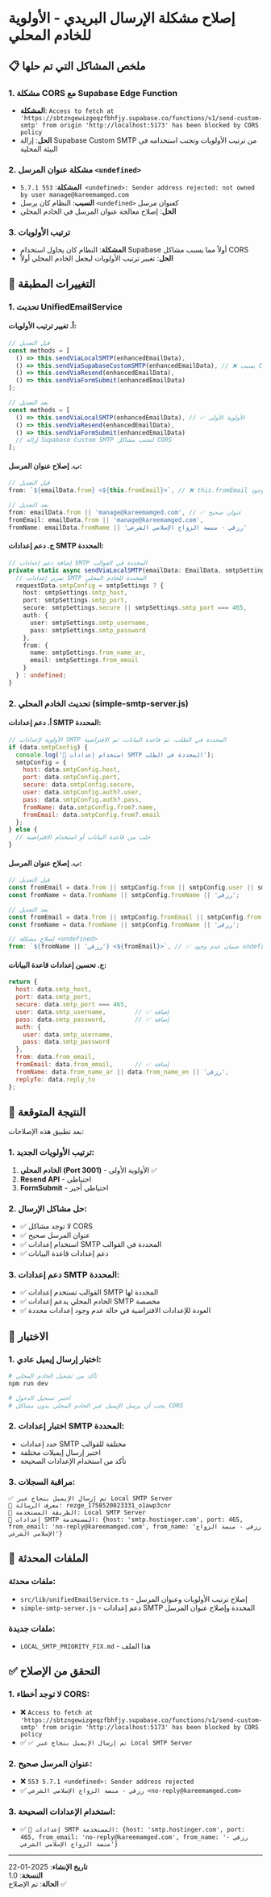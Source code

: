 # إصلاح مشكلة الإرسال البريدي - الأولوية للخادم المحلي

## 📋 ملخص المشاكل التي تم حلها

### 1. مشكلة CORS مع Supabase Edge Function
- **المشكلة**: `Access to fetch at 'https://sbtzngewizgeqzfbhfjy.supabase.co/functions/v1/send-custom-smtp' from origin 'http://localhost:5173' has been blocked by CORS policy`
- **الحل**: إزالة Supabase Custom SMTP من ترتيب الأولويات وتجنب استخدامه في البيئة المحلية

### 2. مشكلة عنوان المرسل `<undefined>`
- **المشكلة**: `553 5.7.1 <undefined>: Sender address rejected: not owned by user manage@kareemamged.com`
- **السبب**: النظام كان يرسل `<undefined>` كعنوان مرسل
- **الحل**: إصلاح معالجة عنوان المرسل في الخادم المحلي

### 3. ترتيب الأولويات
- **المشكلة**: النظام كان يحاول استخدام Supabase أولاً مما يسبب مشاكل CORS
- **الحل**: تغيير ترتيب الأولويات ليجعل الخادم المحلي أولاً

## 🔧 التغييرات المطبقة

### 1. تحديث UnifiedEmailService

#### أ. تغيير ترتيب الأولويات:
```typescript
// قبل التعديل
const methods = [
  () => this.sendViaLocalSMTP(enhancedEmailData),
  () => this.sendViaSupabaseCustomSMTP(enhancedEmailData), // ❌ يسبب CORS
  () => this.sendViaResend(enhancedEmailData),
  () => this.sendViaFormSubmit(enhancedEmailData)
];

// بعد التعديل
const methods = [
  () => this.sendViaLocalSMTP(enhancedEmailData), // ✅ الأولوية الأولى
  () => this.sendViaResend(enhancedEmailData),
  () => this.sendViaFormSubmit(enhancedEmailData)
  // إزالة Supabase Custom SMTP لتجنب مشاكل CORS
];
```

#### ب. إصلاح عنوان المرسل:
```typescript
// قبل التعديل
from: `${emailData.from} <${this.fromEmail}>`, // ❌ this.fromEmail غير موجود

// بعد التعديل
from: emailData.from || 'manage@kareemamged.com', // ✅ عنوان صحيح
fromEmail: emailData.from || 'manage@kareemamged.com',
fromName: emailData.fromName || 'رزقي - منصة الزواج الإسلامي الشرعي'
```

#### ج. دعم إعدادات SMTP المحددة:
```typescript
// إضافة دعم إعدادات SMTP المحددة في القوالب
private static async sendViaLocalSMTP(emailData: EmailData, smtpSettings?: any): Promise<EmailResult> {
  // تمرير إعدادات SMTP المحددة للخادم المحلي
  requestData.smtpConfig = smtpSettings ? {
    host: smtpSettings.smtp_host,
    port: smtpSettings.smtp_port,
    secure: smtpSettings.secure || smtpSettings.smtp_port === 465,
    auth: {
      user: smtpSettings.smtp_username,
      pass: smtpSettings.smtp_password
    },
    from: {
      name: smtpSettings.from_name_ar,
      email: smtpSettings.from_email
    }
  } : undefined;
}
```

### 2. تحديث الخادم المحلي (simple-smtp-server.js)

#### أ. دعم إعدادات SMTP المحددة:
```javascript
// الأولوية لإعدادات SMTP المحددة في الطلب، ثم قاعدة البيانات، ثم الافتراضية
if (data.smtpConfig) {
  console.log('🔧 استخدام إعدادات SMTP المحددة في الطلب');
  smtpConfig = {
    host: data.smtpConfig.host,
    port: data.smtpConfig.port,
    secure: data.smtpConfig.secure,
    user: data.smtpConfig.auth?.user,
    pass: data.smtpConfig.auth?.pass,
    fromName: data.smtpConfig.from?.name,
    fromEmail: data.smtpConfig.from?.email
  };
} else {
  // جلب من قاعدة البيانات أو استخدام الافتراضية
}
```

#### ب. إصلاح عنوان المرسل:
```javascript
// قبل التعديل
const fromEmail = data.from || smtpConfig.from || smtpConfig.user || smtpConfig.auth?.user || transporterConfig.auth.user;
const fromName = data.fromName || smtpConfig.fromName || 'رزقي';

// بعد التعديل
const fromEmail = data.from || smtpConfig.fromEmail || smtpConfig.from || smtpConfig.user || smtpConfig.auth?.user || transporterConfig.auth.user;
const fromName = data.fromName || smtpConfig.fromName || 'رزقي';

// إصلاح مشكلة <undefined>
from: `${fromName || 'رزقي'} <${fromEmail}>`, // ✅ ضمان عدم وجود undefined
```

#### ج. تحسين إعدادات قاعدة البيانات:
```javascript
return {
  host: data.smtp_host,
  port: data.smtp_port,
  secure: data.smtp_port === 465,
  user: data.smtp_username,        // ✅ إضافة
  pass: data.smtp_password,        // ✅ إضافة
  auth: {
    user: data.smtp_username,
    pass: data.smtp_password
  },
  from: data.from_email,
  fromEmail: data.from_email,      // ✅ إضافة
  fromName: data.from_name_ar || data.from_name_en || 'رزقي',
  replyTo: data.reply_to
};
```

## 🎯 النتيجة المتوقعة

بعد تطبيق هذه الإصلاحات:

### 1. ترتيب الأولويات الجديد:
1. **الخادم المحلي (Port 3001)** - الأولوية الأولى ✅
2. **Resend API** - احتياطي
3. **FormSubmit** - احتياطي أخير

### 2. حل مشاكل الإرسال:
- ✅ لا توجد مشاكل CORS
- ✅ عنوان المرسل صحيح
- ✅ استخدام إعدادات SMTP المحددة في القوالب
- ✅ دعم إعدادات قاعدة البيانات

### 3. دعم إعدادات SMTP المحددة:
- ✅ القوالب تستخدم إعدادات SMTP المحددة لها
- ✅ الخادم المحلي يدعم إعدادات SMTP مخصصة
- ✅ العودة للإعدادات الافتراضية في حالة عدم وجود إعدادات محددة

## 🧪 الاختبار

### 1. اختبار إرسال إيميل عادي:
```bash
# تأكد من تشغيل الخادم المحلي
npm run dev

# اختبر تسجيل الدخول
# يجب أن يرسل الإيميل عبر الخادم المحلي بدون مشاكل CORS
```

### 2. اختبار إعدادات SMTP المحددة:
- حدد إعدادات SMTP مختلفة للقوالب
- اختبر إرسال إيميلات مختلفة
- تأكد من استخدام الإعدادات الصحيحة

### 3. مراقبة السجلات:
```
✅ تم إرسال الإيميل بنجاح عبر Local SMTP Server
📧 معرف الرسالة: rezge_1758520823331_o1awp3cnr
🔧 الطريقة المستخدمة: Local SMTP Server
🔧 إعدادات SMTP المستخدمة: {host: 'smtp.hostinger.com', port: 465, from_email: 'no-reply@kareemamged.com', from_name: 'رزقي - منصة الزواج الإسلامي الشرعي'}
```

## 📁 الملفات المحدثة

### ملفات محدثة:
- `src/lib/unifiedEmailService.ts` - إصلاح ترتيب الأولويات وعنوان المرسل
- `simple-smtp-server.js` - دعم إعدادات SMTP المحددة وإصلاح عنوان المرسل

### ملفات جديدة:
- `LOCAL_SMTP_PRIORITY_FIX.md` - هذا الملف

## ✅ التحقق من الإصلاح

### 1. لا توجد أخطاء CORS:
- ❌ `Access to fetch at 'https://sbtzngewizgeqzfbhfjy.supabase.co/functions/v1/send-custom-smtp' from origin 'http://localhost:5173' has been blocked by CORS policy`
- ✅ `✅ تم إرسال الإيميل بنجاح عبر Local SMTP Server`

### 2. عنوان المرسل صحيح:
- ❌ `553 5.7.1 <undefined>: Sender address rejected`
- ✅ `رزقي - منصة الزواج الإسلامي الشرعي <no-reply@kareemamged.com>`

### 3. استخدام الإعدادات الصحيحة:
- ✅ `🔧 إعدادات SMTP المستخدمة: {host: 'smtp.hostinger.com', port: 465, from_email: 'no-reply@kareemamged.com', from_name: 'رزقي - منصة الزواج الإسلامي الشرعي'}`

---

**تاريخ الإنشاء**: 2025-01-22  
**النسخة**: 1.0  
**الحالة**: تم الإصلاح ✅






